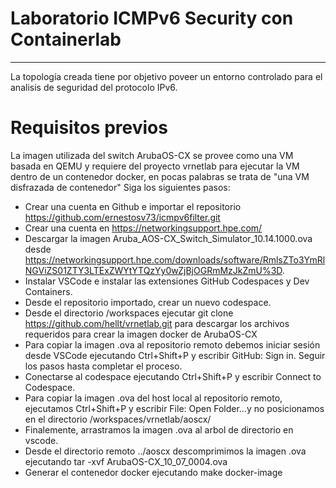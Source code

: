# Laboratorio ICMPv6 Security con Containerlab
---
La topología creada tiene por objetivo poveer un entorno controlado para el analisis de seguridad del protocolo IPv6.

# Requisitos previos
La imagen utilizada del switch ArubaOS-CX se provee como una VM basada en QEMU y requiere del proyecto vrnetlab para ejecutar la VM dentro de un contenedor docker, en pocas palabras se trata de
"una VM disfrazada de contenedor"
Siga los siguientes pasos:

* Crear una cuenta en Github e importar el repositorio https://github.com/ernestosv73/icmpv6filter.git
* Crear una cuenta en https://networkingsupport.hpe.com/
* Descargar la imagen Aruba_AOS-CX_Switch_Simulator_10.14.1000.ova desde https://networkingsupport.hpe.com/downloads/software/RmlsZTo3YmRlNGViZS01ZTY3LTExZWYtYTQzYy0wZjBjOGRmMzJkZmU%3D.
* Instalar VSCode e instalar las extensiones GitHub Codespaces y Dev Containers.
* Desde el repositorio importado, crear un nuevo codespace.
* Desde el directorio /workspaces ejecutar git clone https://github.com/hellt/vrnetlab.git para descargar los archivos requeridos para crear la imagen docker de ArubaOS-CX
* Para copiar la imagen .ova al repositorio remoto debemos iniciar sesión desde VSCode ejecutando Ctrl+Shift+P y escribir GitHub: Sign in. Seguir los pasos hasta completar el proceso.
* Conectarse al codespace ejecutando Ctrl+Shift+P y escribir Connect to Codespace.
* Para copiar la imagen .ova del host local al repositorio remoto, ejecutamos Ctrl+Shift+P y escribir File: Open Folder...y no posicionamos en el directorio /workspaces/vrnetlab/aoscx/
* Finalemente, arrastramos la imagen .ova al arbol de directorio en vscode.
* Desde el directorio remoto ../aoscx descomprimimos la imagen .ova ejecutando tar -xvf ArubaOS-CX_10_07_0004.ova
* Generar el contenedor docker ejecutando make docker-image  

